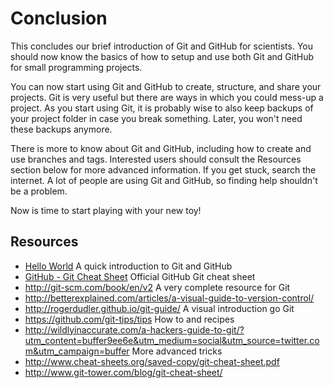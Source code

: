 # Conclusion

This concludes our brief introduction of Git and GitHub for scientists. You
should now know the basics of how to setup and use both Git and GitHub for
small programming projects.

You can now start using Git and GitHub to create, structure, and share your
projects. Git is very useful but there are ways in which you could mess-up a
project. As you start using Git, it is probably wise to also keep backups of
your project folder in case you break something. Later, you won't need these
backups anymore.

There is more to know about Git and GitHub, including how to create and use
branches and tags. Interested users should consult the Resources section below
for more advanced information. If you get stuck, search the internet. A lot of
people are using Git and GitHub, so finding help shouldn't be a problem.

Now is time to start playing with your new toy!

## Resources

- <a href="https://guides.github.com/activities/hello-world/" target="_blank">Hello World</a> A quick introduction to Git and GitHub
- <a href="https://training.github.com/kit/downloads/github-git-cheat-sheet.pdf" target="_blank">GitHub - Git Cheat Sheet</a> Official GitHub Git cheat sheet
- <a href="Pro Git Book" target="_blank">http://git-scm.com/book/en/v2</a> A very complete resource for Git
- <a href="Visual Guide to Version Control" target="_blank">http://betterexplained.com/articles/a-visual-guide-to-version-control/</a>
- <a href="Git - The Simple Guide" target="_blank">http://rogerdudler.github.io/git-guide/</a> A visual introduction go Git
- <a href="Git Tips" target="_blank">https://github.com/git-tips/tips</a> How to and recipes
- <a href="A Hacker's Guide to Git" target="_blank">http://wildlyinaccurate.com/a-hackers-guide-to-git/?utm_content=buffer9ee6e&utm_medium=social&utm_source=twitter.com&utm_campaign=buffer</a> More advanced tricks
- <a href="Git Cheat Sheet" target="_blank">http://www.cheat-sheets.org/saved-copy/git-cheat-sheet.pdf</a>
- <a href="Git Tower - Cheat Sheet" target="_blank">http://www.git-tower.com/blog/git-cheat-sheet/</a>

